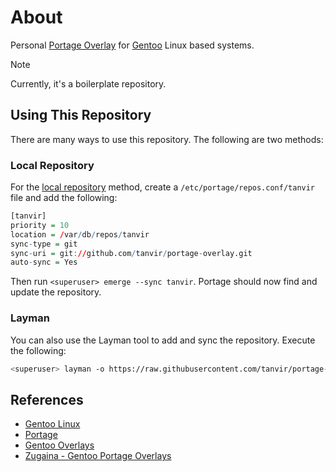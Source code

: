 # About

Personal [Portage Overlay](https://wiki.gentoo.org/wiki/Project:Overlays) for [Gentoo](https://www.gentoo.org) Linux based systems.

> [!NOTE]  
> Currently, it's a boilerplate repository.

## Using This Repository

There are many ways to use this repository. The following are two methods:

### Local Repository

For the [local repository](https://wiki.gentoo.org/wiki/Handbook:Parts/Portage/CustomTree#Defining_a_custom_repository) method, create a `/etc/portage/repos.conf/tanvir` file and add the following:

```r
[tanvir]
priority = 10
location = /var/db/repos/tanvir
sync-type = git
sync-uri = git://github.com/tanvir/portage-overlay.git
auto-sync = Yes
```

Then run `<superuser> emerge --sync tanvir`. Portage should now find and update the repository.

### Layman

You can also use the Layman tool to add and sync the repository. Execute the following:

```sh
<superuser> layman -o https://raw.githubusercontent.com/tanvir/portage-overlay/dev/repository.xml -f -a tanvir
```

## References

- [Gentoo Linux](https://www.gentoo.org)
- [Portage](https://wiki.gentoo.org/wiki/Portage)
- [Gentoo Overlays](https://wiki.gentoo.org/wiki/Project:Overlays)
- [Zugaina - Gentoo Portage Overlays](https://gpo.zugaina.org)
